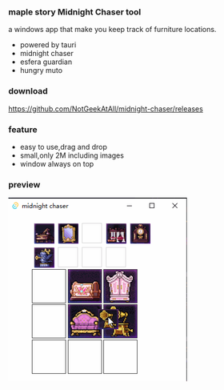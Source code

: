 ### maple story Midnight Chaser tool
a windows app that make you keep track of furniture locations.
- powered by tauri
- midnight chaser
- esfera guardian
- hungry muto

### download
https://github.com/NotGeekAtAll/midnight-chaser/releases

### feature
- easy to use,drag and drop
- small,only 2M including images
- window always on top

### preview
![](./demo/demo.gif)
